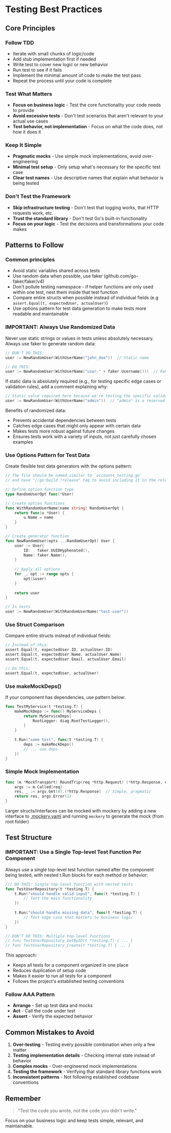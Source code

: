 # Testing Best Practices

## Core Principles

### Follow TDD
- Iterate with small chunks of logic/code
- Add stub implementation first if needed
- Write test to cover new logic or new behavior
- Run test to see if it fails
- Implement the minimal amount of code to make the test pass
- Repeat the process until your code is complete

### Test What Matters
- **Focus on business logic** - Test the core functionality your code needs to provide
- **Avoid excessive tests** - Don't test scenarios that aren't relevant to your actual use cases
- **Test behavior, not implementation** - Focus on what the code does, not how it does it

### Keep It Simple
- **Pragmatic mocks** - Use simple mock implementations, avoid over-engineering
- **Minimal test setup** - Only setup what's necessary for the specific test case
- **Clear test names** - Use descriptive names that explain what behavior is being tested

### Don't Test the Framework
- **Skip infrastructure testing** - Don't test that logging works, that HTTP requests work, etc.
- **Trust the standard library** - Don't test Go's built-in functionality
- **Focus on your logic** - Test the decisions and transformations your code makes

## Patterns to Follow

### Common principles

- Avoid static variables shared across tests
- Use random data when possible, use faker (github.com/go-faker/faker/v4)
- Don't pollute testing namespace - if helper functions are only used within one test, nest them inside that test function
- Compare entire structs when possible instead of individual fields (e.g `assert.Equal(t, expectedUser, actualUser)`)
- Use options pattern for test data generation to make tests more readable and maintainable

### IMPORTANT: Always Use Randomized Data

Never use static strings or values in tests unless absolutely necessary. Always use faker to generate random data:

```go
// DON'T DO THIS:
user := NewRandomUser(WithUserName("john_doe"))  // Static name

// DO THIS:
user := NewRandomUser(WithUserName("user-" + faker.Username()))  // Randomized name
```

If static data is absolutely required (e.g., for testing specific edge cases or validation rules), add a comment explaining why:

```go
// Static value required here because we're testing the specific validation rule for reserved usernames
user := NewRandomUser(WithUserName("admin"))  // "admin" is a reserved name in our system
```

Benefits of randomized data:
- Prevents accidental dependencies between tests
- Catches edge cases that might only appear with certain data
- Makes tests more robust against future changes
- Ensures tests work with a variety of inputs, not just carefully chosen examples

### Use Options Pattern for Test Data

Create flexible test data generators with the options pattern:

```go
// The file should be named similar to `accounts_testing.go`
// and have "//go:build !release" tag to avoid including it in the release build

// Define option function type
type RandomUserOpt func(*User)

// Create option functions
func WithRandomUserName(name string) RandomUserOpt {
    return func(u *User) {
        u.Name = name
    }
}

// Create generator function
func NewRandomUser(opts ...RandomUserOpt) User {
    user := User{
        ID:   faker.UUIDHyphenated(),
        Name: faker.Name(),
    }
    
    // Apply all options
    for _, opt := range opts {
        opt(&user)
    }
    
    return user
}

// In tests
user := NewRandomUser(WithRandomUserName("test-user"))
```

### Use Struct Comparison

Compare entire structs instead of individual fields:

```go
// Instead of this:
assert.Equal(t, expectedUser.ID, actualUser.ID)
assert.Equal(t, expectedUser.Name, actualUser.Name)
assert.Equal(t, expectedUser.Email, actualUser.Email)

// Do this:
assert.Equal(t, expectedUser, actualUser)
```

### Use makeMockDeps()

If your component has dependencies, use pattern below:
```go
func TestMyService(t *testing.T) {
    makeMockDeps := func() MyServiceDeps {
        return MyServiceDeps{
            RootLogger: diag.RootTestLogger(),
        }
    }
    
    t.Run("some test", func(t *testing.T) {
        deps := makeMockDeps()
        // ... use deps
    })
}
```

### Simple Mock Implementation
```go
func (m *MockTransport) RoundTrip(req *http.Request) (*http.Response, error) {
    args := m.Called(req)
    res, _ := args.Get(0).(*http.Response)  // Simple, pragmatic
    return res, args.Error(1)
}
```

Larger structs/interfaces can be mocked with mockery by adding a new interface to [.mockery.yaml](../.mockery.yaml) and running `mockery` to generate the mock (from root folder)

## Test Structure

### IMPORTANT: Use a Single Top-level Test Function Per Component

Always use a single top-level test function named after the component being tested, with nested t.Run blocks for each method or behavior:

```go
/// DO THIS: Single top-level function with nested tests
func TestUserRepository(t *testing.T) {
    t.Run("should handle valid input", func(t *testing.T) {
        // Test the main functionality
    })
    
    t.Run("should handle missing data", func(t *testing.T) {
        // Test edge case that matters to business logic
    })
}

// DON'T DO THIS: Multiple top-level functions
// func TestUserRepository_GetByID(t *testing.T) { ... }
// func TestUserRepository_Create(t *testing.T) { ... }
```

This approach:
- Keeps all tests for a component organized in one place
- Reduces duplication of setup code
- Makes it easier to run all tests for a component
- Follows the project's established testing conventions

### Follow AAA Pattern
- **Arrange** - Set up test data and mocks
- **Act** - Call the code under test
- **Assert** - Verify the expected behavior

## Common Mistakes to Avoid

1. **Over-testing** - Testing every possible combination when only a few matter
2. **Testing implementation details** - Checking internal state instead of behavior
3. **Complex mocks** - Over-engineered mock implementations
4. **Testing the framework** - Verifying that standard library functions work
5. **Inconsistent patterns** - Not following established codebase conventions

## Remember

> "Test the code you wrote, not the code you didn't write." 

Focus on your business logic and keep tests simple, relevant, and maintainable. 